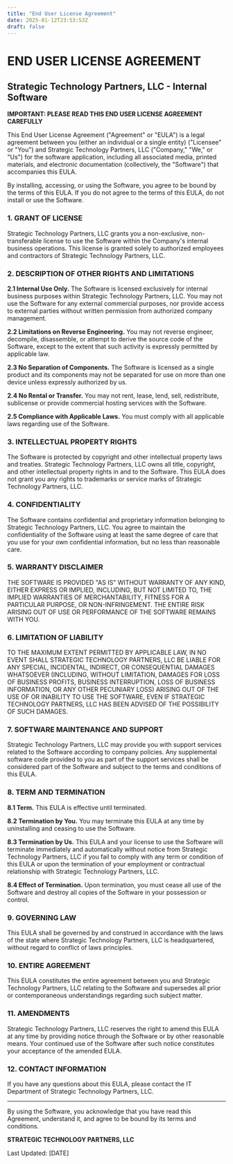 ```yaml
---
title: "End User License Agreement"
date: 2025-01-12T23:53:53Z
draft: false
---
```


# END USER LICENSE AGREEMENT
## Strategic Technology Partners, LLC - Internal Software

**IMPORTANT: PLEASE READ THIS END USER LICENSE AGREEMENT CAREFULLY**

This End User License Agreement ("Agreement" or "EULA") is a legal agreement between you (either an individual or a single entity) ("Licensee" or "You") and Strategic Technology Partners, LLC ("Company," "We," or "Us") for the software application, including all associated media, printed materials, and electronic documentation (collectively, the "Software") that accompanies this EULA.

By installing, accessing, or using the Software, you agree to be bound by the terms of this EULA. If you do not agree to the terms of this EULA, do not install or use the Software.

### 1. GRANT OF LICENSE

Strategic Technology Partners, LLC grants you a non-exclusive, non-transferable license to use the Software within the Company's internal business operations. This license is granted solely to authorized employees and contractors of Strategic Technology Partners, LLC.

### 2. DESCRIPTION OF OTHER RIGHTS AND LIMITATIONS

**2.1 Internal Use Only.** The Software is licensed exclusively for internal business purposes within Strategic Technology Partners, LLC. You may not use the Software for any external commercial purposes, nor provide access to external parties without written permission from authorized company management.

**2.2 Limitations on Reverse Engineering.** You may not reverse engineer, decompile, disassemble, or attempt to derive the source code of the Software, except to the extent that such activity is expressly permitted by applicable law.

**2.3 No Separation of Components.** The Software is licensed as a single product and its components may not be separated for use on more than one device unless expressly authorized by us.

**2.4 No Rental or Transfer.** You may not rent, lease, lend, sell, redistribute, sublicense or provide commercial hosting services with the Software.

**2.5 Compliance with Applicable Laws.** You must comply with all applicable laws regarding use of the Software.

### 3. INTELLECTUAL PROPERTY RIGHTS

The Software is protected by copyright and other intellectual property laws and treaties. Strategic Technology Partners, LLC owns all title, copyright, and other intellectual property rights in and to the Software. This EULA does not grant you any rights to trademarks or service marks of Strategic Technology Partners, LLC.

### 4. CONFIDENTIALITY

The Software contains confidential and proprietary information belonging to Strategic Technology Partners, LLC. You agree to maintain the confidentiality of the Software using at least the same degree of care that you use for your own confidential information, but no less than reasonable care.

### 5. WARRANTY DISCLAIMER

THE SOFTWARE IS PROVIDED "AS IS" WITHOUT WARRANTY OF ANY KIND, EITHER EXPRESS OR IMPLIED, INCLUDING, BUT NOT LIMITED TO, THE IMPLIED WARRANTIES OF MERCHANTABILITY, FITNESS FOR A PARTICULAR PURPOSE, OR NON-INFRINGEMENT. THE ENTIRE RISK ARISING OUT OF USE OR PERFORMANCE OF THE SOFTWARE REMAINS WITH YOU.

### 6. LIMITATION OF LIABILITY

TO THE MAXIMUM EXTENT PERMITTED BY APPLICABLE LAW, IN NO EVENT SHALL STRATEGIC TECHNOLOGY PARTNERS, LLC BE LIABLE FOR ANY SPECIAL, INCIDENTAL, INDIRECT, OR CONSEQUENTIAL DAMAGES WHATSOEVER (INCLUDING, WITHOUT LIMITATION, DAMAGES FOR LOSS OF BUSINESS PROFITS, BUSINESS INTERRUPTION, LOSS OF BUSINESS INFORMATION, OR ANY OTHER PECUNIARY LOSS) ARISING OUT OF THE USE OF OR INABILITY TO USE THE SOFTWARE, EVEN IF STRATEGIC TECHNOLOGY PARTNERS, LLC HAS BEEN ADVISED OF THE POSSIBILITY OF SUCH DAMAGES.

### 7. SOFTWARE MAINTENANCE AND SUPPORT

Strategic Technology Partners, LLC may provide you with support services related to the Software according to company policies. Any supplemental software code provided to you as part of the support services shall be considered part of the Software and subject to the terms and conditions of this EULA.

### 8. TERM AND TERMINATION

**8.1 Term.** This EULA is effective until terminated.

**8.2 Termination by You.** You may terminate this EULA at any time by uninstalling and ceasing to use the Software.

**8.3 Termination by Us.** This EULA and your license to use the Software will terminate immediately and automatically without notice from Strategic Technology Partners, LLC if you fail to comply with any term or condition of this EULA or upon the termination of your employment or contractual relationship with Strategic Technology Partners, LLC.

**8.4 Effect of Termination.** Upon termination, you must cease all use of the Software and destroy all copies of the Software in your possession or control.

### 9. GOVERNING LAW

This EULA shall be governed by and construed in accordance with the laws of the state where Strategic Technology Partners, LLC is headquartered, without regard to conflict of laws principles.

### 10. ENTIRE AGREEMENT

This EULA constitutes the entire agreement between you and Strategic Technology Partners, LLC relating to the Software and supersedes all prior or contemporaneous understandings regarding such subject matter.

### 11. AMENDMENTS

Strategic Technology Partners, LLC reserves the right to amend this EULA at any time by providing notice through the Software or by other reasonable means. Your continued use of the Software after such notice constitutes your acceptance of the amended EULA.

### 12. CONTACT INFORMATION

If you have any questions about this EULA, please contact the IT Department of Strategic Technology Partners, LLC.

---

By using the Software, you acknowledge that you have read this Agreement, understand it, and agree to be bound by its terms and conditions.

**STRATEGIC TECHNOLOGY PARTNERS, LLC**

Last Updated: [DATE]
